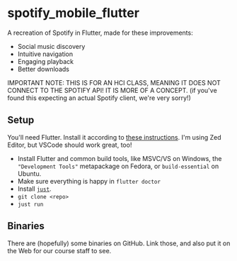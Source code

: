 # spotify_mobile_flutter

A recreation of Spotify in Flutter, made for these improvements:

- Social music discovery
- Intuitive navigation
- Engaging playback
- Better downloads

IMPORTANT NOTE: THIS IS FOR AN HCI CLASS, MEANING IT DOES NOT CONNECT TO THE SPOTIFY API! IT IS MORE OF A CONCEPT. (if you've found this expecting an actual Spotify client, we're very sorry!)

## Setup

You'll need Flutter. Install it according to [these instructions](https://codelabs.developers.google.com/codelabs/flutter-codelab-first#1). I'm using Zed Editor, but VSCode should work great, too!
- Install Flutter and common build tools, like MSVC/VS on Windows, the `"Development Tools"` metapackage on Fedora, or `build-essential` on Ubuntu.
- Make sure everything is happy in `flutter doctor`
- Install [`just`](https://just.systems/man/en/pre-built-binaries.html).
- `git clone <repo>`
- `just run`

## Binaries

There are (hopefully) some binaries on GitHub. Link those, and also put it on the Web for our course staff to see.
